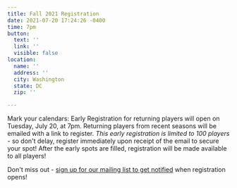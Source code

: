 ```yaml
---
title: Fall 2021 Registration
date: 2021-07-20 17:24:26 -0400
time: 7pm
button:
  text: ''
  link: ''
  visible: false
location:
  name: ''
  address: ''
  city: Washington
  state: DC
  zip: ''

---
```

Mark your calendars: Early Registration for returning players will open on Tuesday, July 20, at 7pm. Returning players from recent seasons will be emailed with a link to register. _This early registration is limited to 100 players_ - so don't delay, register immediately upon receipt of the email to secure your spot! After the early spots are filled, registration will be made available to all players!

Don't miss out - [sign up for our mailing list to get notified](http://eepurl.com/c9JkQz) when registration opens!